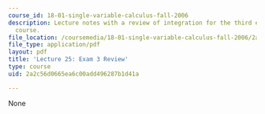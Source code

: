 ```yaml
---
course_id: 18-01-single-variable-calculus-fall-2006
description: Lecture notes with a review of integration for the third exam of the
  course.
file_location: /coursemedia/18-01-single-variable-calculus-fall-2006/2a2c56d0665ea6c00add496287b1d41a_lec25.pdf
file_type: application/pdf
layout: pdf
title: 'Lecture 25: Exam 3 Review'
type: course
uid: 2a2c56d0665ea6c00add496287b1d41a

---
```

None